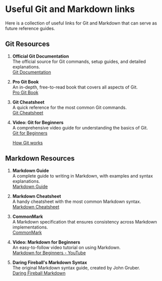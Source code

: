 # Useful Git and Markdown links

Here is a collection of useful links for Git and Markdown that can serve as future reference guides.

## Git Resources

1. **Official Git Documentation**  
   The official source for Git commands, setup guides, and detailed explanations.  
   [Git Documentation](https://git-scm.com/doc)

2. **Pro Git Book**  
   An in-depth, free-to-read book that covers all aspects of Git.  
   [Pro Git Book](https://git-scm.com/book/en/v2)

3. **Git Cheatsheet**  
   A quick reference for the most common Git commands.  
   [Git Cheatsheet](https://education.github.com/git-cheat-sheet-education.pdf)

4. **Video: Git for Beginners**  
   A comprehensive video guide for understanding the basics of Git.  
   [Git for Beginners](https://www.youtube.com/watch?v=HVsySz-h9r4)
   
   [How Git works](https://youtu.be/e9lnsKot_SQ)

## Markdown Resources

1. **Markdown Guide**  
   A complete guide to writing in Markdown, with examples and syntax explanations.  
   [Markdown Guide](https://www.markdownguide.org)

2. **Markdown Cheatsheet**  
   A handy cheatsheet with the most common Markdown syntax.  
   [Markdown Cheatsheet](https://github.com/adam-p/markdown-here/wiki/Markdown-Cheatsheet)

3. **CommonMark**  
   A Markdown specification that ensures consistency across Markdown implementations.  
   [CommonMark](https://commonmark.org)

4. **Video: Markdown for Beginners**  
   An easy-to-follow video tutorial on using Markdown.  
   [Markdown for Beginners - YouTube](https://youtu.be/_PPWWRV6gbA)

5. **Daring Fireball's Markdown Syntax**  
   The original Markdown syntax guide, created by John Gruber.  
   [Daring Fireball Markdown](https://daringfireball.net/projects/markdown/syntax)
